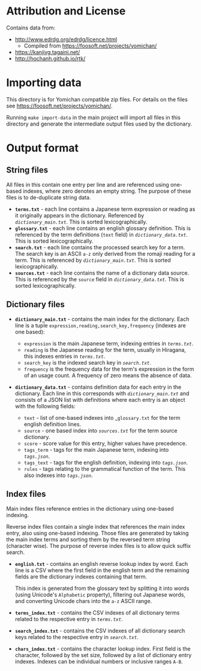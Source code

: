# Attribution and License

Contains data from:

- http://www.edrdg.org/edrdg/licence.html
  - Compiled from https://foosoft.net/projects/yomichan/
- https://kanjivg.tagaini.net/
- http://hochanh.github.io/rtk/

# Importing data

This directory is for Yomichan compatible zip files. For details on the files
see https://foosoft.net/projects/yomichan/.

Running `make import-data` in the main project will import all files in this
directory and generate the intermediate output files used by the dictionary.

# Output format

## String files

All files in this contain one entry per line and are referenced using one-based
indexes, where zero denotes an empty string. The purpose of these files is to
de-duplicate string data.

- __`terms.txt`__ - each line contains a Japanese term expression or reading as it
  originally appears in the dictionary. Referenced by _`dictionary_main.txt`_.
  This is sorted lexicographically.
- __`glossary.txt`__ - each line contains an english glossary definition. This is
  referenced by the term definitions (`text` field) in _`dictionary_data.txt`_.
  This is sorted lexicographically.
- __`search.txt`__ - each line contains the processed search key for a term. The
  search key is an ASCII `a-z` only derived from the romaji reading for a term.
  This is referenced by _`dictionary_main.txt`_. This is sorted lexicographically.
- __`sources.txt`__ - each line contains the name of a dictionary data source.
  This is referenced by the `source` field in _`dictionary_data.txt`_. This is
  sorted lexicographically.

## Dictionary files

- __`dictionary_main.txt`__ - contains the main index for the dictionary. Each
line is a tuple `expression,reading,search_key,frequency` (indexes are one based):
  - `expression` is the main Japanese term, indexing entries in _`terms.txt`_.
  - `reading` is the Japanese reading for the term, usually in Hiragana, this
    indexes entries in _`terms.txt`_.
  - `search_key` is the indexed search key in _`search.txt`_.
  - `frequency` is the frequency data for the term's expression in the form of
    an usage count. A frequency of zero means the absence of data.

- __`dictionary_data.txt`__ - contains definition data for each entry in the
  dictionary. Each line in this corresponds with _`dictionary_main.txt`_ and
  consists of a JSON list with definitions where each entry is an object with
  the following fields:
  - `text` - list of one-based indexes into _`glossary.txt` for the term
    english definition lines.
  - `source` - one based index into _`sources.txt`_ for the term source
    dictionary.
  - `score` - score value for this entry, higher values have precedence.
  - `tags_term` - tags for the main Japanese term, indexing into _`tags.json`_.
  - `tags_text` - tags for the english definition, indexing into _`tags.json`_.
  - `rules` - tags relating to the grammatical function of the term. This also
    indexes into _`tags.json`_.

## Index files

Main index files reference entries in the dictionary using one-based indexing.

Reverse index files contain a single index that references the main index
entry, also using one-based indexing. Those files are generated by taking the
main index terms and sorting them by the reversed term string (character wise).
The purpose of reverse index files is to allow quick suffix search.

- __`english.txt`__ - contains an english reverse lookup index by word. Each
  line is a CSV where the first field in the english term and the remaining
  fields are the dictionary indexes containing that term.

  This index is generated from the glossary text by splitting it into words
  (using Unicode's `Alphabetic` property), filtering out Japanese words, and
  converting Unicode chars into the `a-z` ASCII range.

- __`terms_index.txt`__ - contains the CSV indexes of all dictionary terms
  related to the respective entry in _`terms.txt`_.

- __`search_index.txt`__ - contains the CSV indexes of all dictionary search
  keys related to the respective entry in _`search.txt`_.

- __`chars_index.txt`__ - contains the character lookup index. First field is
  the character, followed by the set size, followed by a list of dictionary
  entry indexes. Indexes can be individual numbers or inclusive ranges `A-B`.

